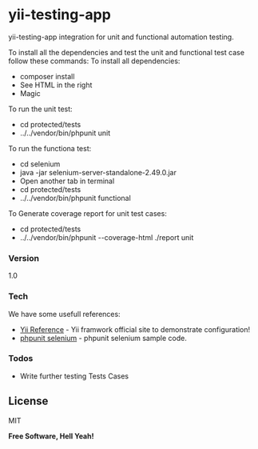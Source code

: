 # yii-testing-app

yii-testing-app integration for unit and functional automation testing.

To install all the dependencies and test the unit and functional test case follow these commands:
To install all dependencies:
  - composer install
  - See HTML in the right
  - Magic

To run the unit test:
  - cd protected/tests
  - ../../vendor/bin/phpunit unit
 
To run the functiona test:
  - cd selenium
  - java -jar selenium-server-standalone-2.49.0.jar
  - Open another tab in terminal
  - cd protected/tests
  - ../../vendor/bin/phpunit functional

To Generate coverage report for unit test cases:
  - cd protected/tests
  - ../../vendor/bin/phpunit --coverage-html ./report unit

### Version
1.0

### Tech

We have some usefull references:

* [Yii Reference] - Yii framwork official site to demonstrate configuration!
* [phpunit selenium] - phpunit selenium sample code.


### Todos

 - Write further testing Tests Cases

License
----

MIT


**Free Software, Hell Yeah!**

[//]: # (These are reference links used in the body of this note and get stripped out when the markdown processor does its job. There is no need to format nicely because it shouldn't be seen.)


   [Yii reference]: <http://www.yiiframework.com/doc/guide/1.1/en/test.overview>
   [phpunit selenium]: <http://apigen.juzna.cz/doc/sebastianbergmann/phpunit-selenium/package-PHPUnit.Selenium.html>


